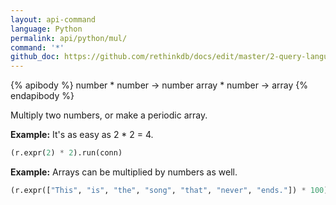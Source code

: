 ```yaml
---
layout: api-command 
language: Python
permalink: api/python/mul/
command: '*'
github_doc: https://github.com/rethinkdb/docs/edit/master/2-query-language/api/python/math-and-logic/mul.md
---
```


{% apibody %}
number * number → number
array * number → array
{% endapibody %}

Multiply two numbers, or make a periodic array.

__Example:__ It's as easy as 2 * 2 = 4.

```py
(r.expr(2) * 2).run(conn)
```


__Example:__ Arrays can be multiplied by numbers as well.

```py
(r.expr(["This", "is", "the", "song", "that", "never", "ends."]) * 100).run(conn)
```


